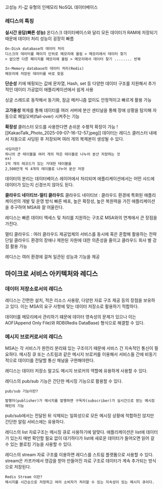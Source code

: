 고성능 키-값 유형의 인메모리 NoSQL 데이터베이스

### 레디스의 특징

**실시간 응답(빠른 성능)**
온디스크 데이터베이스와 달리 모든 데이터가 RAM에 저장되기 때문에 데이터 처리 성능이 굉장히 빠름

```
On-Disk database의 데이터 처리
디스크의 데이터를 페이지 단위로 메모리에 올림 > 메모리에서 데이터 찾기
> 없으면 다른 페이지를 메모리에 올림 > 메모리에서 데이터 찾기 ........ 반복

In-Memory database의 데이터 처리(Redis)
메모리에 저장된 데이터를 바로 찾음
```

**단순성**
키에 매핑되는 값에 문자열, Hash, set 등 다양한 데이터 구조를 지원해서 추가적인 데이터 가공없이 애플리케이션에서 쉽게 사용

싱글 스레드로 동작해서 동기화, 잠금 메커니즘 없이도 안정적이고 빠르게 활용 가능 

**고가용성**
복제를 통해 데이터를 여러 서버에 분산
센티널을 통해 장애 상황을 탐지해 자동으로 페일오버(fail-over) 시켜주는 기능

**확장성**
클러스터 모드를 사용한다면 손쉬운 수평적 확장이 가능
![[KakaoTalk_Photo_2025-09-07-16-12-57.jpeg]]
데이터는 레디스 클러스터 내에서 자동으로 샤딩된 후 저장되며 여러 개의 복제본이 생성될 수 있다.
```
샤딩이란?
하나의 큰 테이블을 여러 개의 작은 테이블로 나누어 분산 저장하는 것
ex)
1억 개의 레코드가 있는 거대한 테이블을
2,500만개 씩 4개의 테이블로 나누어 분산 저장
```

데이터의 분리는 데이터베이스 레이어에서 처리되며 애플리케이션에서는 어떤 샤드에 데이터가 있는지 신경쓰지 않아도 된다.

**클라우드 네이티브-멀티 클라우드**
클라우드 네이티브 : 클라우드 환경에 특화된 애플리케이션의 개발 및 운영 방식
빠른 배포, 높은 확장성, 높은 복원력을 가진 애플리케이션을 추구하여 MSA와 잘 어울린다.

레디스는 빠른 데이터 액세스 및 처리를 지원하는 구조로 MSA와의 연계에서 큰 장점을 가진다.


멀티 클라우드 : 여러 클라우드 제공업체의 서비스를 동시에 혹은 혼합해 활용하는 전략
단일 클라우드 환경의 장애나 제한된 자원에 대한 의존성을 줄이고 클라우드 회사 별 강점 활용 가능

레디스는 여러 환경에 걸쳐 일관된 성능과 기능을 제공

## 마이크로 서비스 아키텍처와 레디스

### 데이터 저장소로서의 레디스
레디스는 간편한 설치, 적은 리소스 사용량, 다양한 자료 구조 제공 등의 장점을 보유하고 있다.
이는 MSA의 요구 사항에 맞는 데이터 저장소로 활용하기 적합하다.

데이터를 메모리에서 관리하기 떄문에 데이터 영속성의 문제가 있으나
이는 AOF(Append Only File)와 RDB(Redis DataBase) 형식으로 해결할 수 있다.

### 메시지 브로커로서의 레디스
MSA는 각 서비스가 완전리 분리돼 있는 구조이기 때문에 서비스 간 지속적인 통신이 필요하다.
메시징 큐 또는 스트림과 같은 메시지 브로커를 이용해서 서비스들 간에 비동기적으로 데이터를 전달할 통신 채널을 구현해야한다.

레디스는 데이터 저장소 말고도 메시지 브로커의 역할에 유용하게 사용할 수 있다.

레디스의 pub/sub 기능은 간단한 메시징 기능으로 활용할 수 있다.
```
pub/sub 기능이란?

발행자(publisher)가 메시지를 발행하면 구독자(subscriber)가 실시간으로 받는 메시징 패턴의 기능
```
pub/sub에서는 전달된 뒤 삭제되는 일회성으로 모든 메시징 상황에 적합하진 않지만 간단한 알림 서비스에는 유용하다.

레디스의 list 자료구조는 메시징 큐로 사용하기에 알맞다.
애플리케이션은 list에 데이터가 있는지 매번 확인할 필요 없이 대기하다가 list에 새로운 데이터가 들어오면 읽어 갈 수 있는 블로킹 기능을 사용할 수 있다.

레디스의 stream 자료 구조를 이용하면 레디스를 스트림 플랫폼으로 사용할 수 있다.
stream은 카프카에서 영감을 받아 만들어진 자료 구조로 데이터가 계속 추가되는 방식으로 저장된다.
```
Redis Stream 이란?
메시지를 시간순으로 저장하고 여러 소비자가 처리할 수 있는 지속성이 있는 메시지 큐이다.
```



